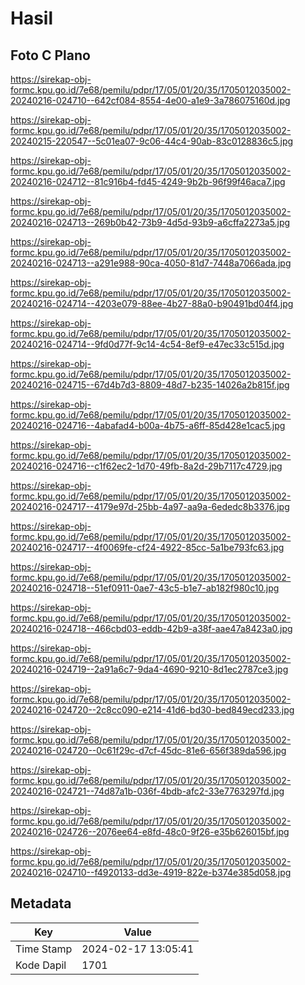 # Hasil

## Foto C Plano

https://sirekap-obj-formc.kpu.go.id/7e68/pemilu/pdpr/17/05/01/20/35/1705012035002-20240216-024710--642cf084-8554-4e00-a1e9-3a786075160d.jpg

https://sirekap-obj-formc.kpu.go.id/7e68/pemilu/pdpr/17/05/01/20/35/1705012035002-20240215-220547--5c01ea07-9c06-44c4-90ab-83c0128836c5.jpg

https://sirekap-obj-formc.kpu.go.id/7e68/pemilu/pdpr/17/05/01/20/35/1705012035002-20240216-024712--81c916b4-fd45-4249-9b2b-96f99f46aca7.jpg

https://sirekap-obj-formc.kpu.go.id/7e68/pemilu/pdpr/17/05/01/20/35/1705012035002-20240216-024713--269b0b42-73b9-4d5d-93b9-a6cffa2273a5.jpg

https://sirekap-obj-formc.kpu.go.id/7e68/pemilu/pdpr/17/05/01/20/35/1705012035002-20240216-024713--a291e988-90ca-4050-81d7-7448a7066ada.jpg

https://sirekap-obj-formc.kpu.go.id/7e68/pemilu/pdpr/17/05/01/20/35/1705012035002-20240216-024714--4203e079-88ee-4b27-88a0-b90491bd04f4.jpg

https://sirekap-obj-formc.kpu.go.id/7e68/pemilu/pdpr/17/05/01/20/35/1705012035002-20240216-024714--9fd0d77f-9c14-4c54-8ef9-e47ec33c515d.jpg

https://sirekap-obj-formc.kpu.go.id/7e68/pemilu/pdpr/17/05/01/20/35/1705012035002-20240216-024715--67d4b7d3-8809-48d7-b235-14026a2b815f.jpg

https://sirekap-obj-formc.kpu.go.id/7e68/pemilu/pdpr/17/05/01/20/35/1705012035002-20240216-024716--4abafad4-b00a-4b75-a6ff-85d428e1cac5.jpg

https://sirekap-obj-formc.kpu.go.id/7e68/pemilu/pdpr/17/05/01/20/35/1705012035002-20240216-024716--c1f62ec2-1d70-49fb-8a2d-29b7117c4729.jpg

https://sirekap-obj-formc.kpu.go.id/7e68/pemilu/pdpr/17/05/01/20/35/1705012035002-20240216-024717--4179e97d-25bb-4a97-aa9a-6ededc8b3376.jpg

https://sirekap-obj-formc.kpu.go.id/7e68/pemilu/pdpr/17/05/01/20/35/1705012035002-20240216-024717--4f0069fe-cf24-4922-85cc-5a1be793fc63.jpg

https://sirekap-obj-formc.kpu.go.id/7e68/pemilu/pdpr/17/05/01/20/35/1705012035002-20240216-024718--51ef0911-0ae7-43c5-b1e7-ab182f980c10.jpg

https://sirekap-obj-formc.kpu.go.id/7e68/pemilu/pdpr/17/05/01/20/35/1705012035002-20240216-024718--466cbd03-eddb-42b9-a38f-aae47a8423a0.jpg

https://sirekap-obj-formc.kpu.go.id/7e68/pemilu/pdpr/17/05/01/20/35/1705012035002-20240216-024719--2a91a6c7-9da4-4690-9210-8d1ec2787ce3.jpg

https://sirekap-obj-formc.kpu.go.id/7e68/pemilu/pdpr/17/05/01/20/35/1705012035002-20240216-024720--2c8cc090-e214-41d6-bd30-bed849ecd233.jpg

https://sirekap-obj-formc.kpu.go.id/7e68/pemilu/pdpr/17/05/01/20/35/1705012035002-20240216-024720--0c61f29c-d7cf-45dc-81e6-656f389da596.jpg

https://sirekap-obj-formc.kpu.go.id/7e68/pemilu/pdpr/17/05/01/20/35/1705012035002-20240216-024721--74d87a1b-036f-4bdb-afc2-33e7763297fd.jpg

https://sirekap-obj-formc.kpu.go.id/7e68/pemilu/pdpr/17/05/01/20/35/1705012035002-20240216-024726--2076ee64-e8fd-48c0-9f26-e35b626015bf.jpg

https://sirekap-obj-formc.kpu.go.id/7e68/pemilu/pdpr/17/05/01/20/35/1705012035002-20240216-024710--f4920133-dd3e-4919-822e-b374e385d058.jpg


## Metadata

| Key        | Value               |
| ---------- | ------------------- |
| Time Stamp | 2024-02-17 13:05:41 |
| Kode Dapil | 1701                |



